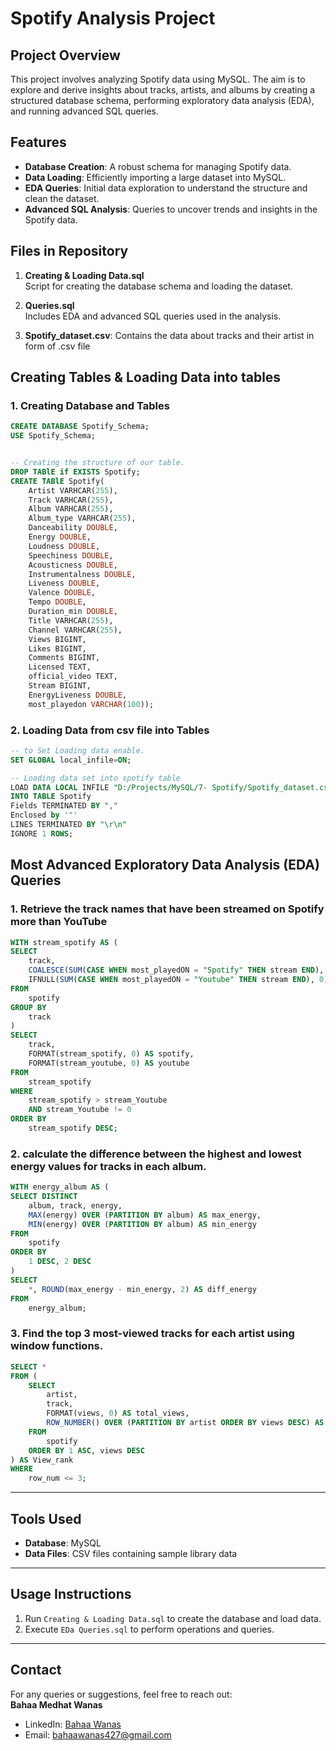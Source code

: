 # Spotify Analysis Project

## Project Overview
This project involves analyzing Spotify data using MySQL. The aim is to explore and derive insights about tracks, artists, and albums by creating a structured database schema, performing exploratory data analysis (EDA), and running advanced SQL queries.

## Features
- **Database Creation**: A robust schema for managing Spotify data.
- **Data Loading**: Efficiently importing a large dataset into MySQL.
- **EDA Queries**: Initial data exploration to understand the structure and clean the dataset.
- **Advanced SQL Analysis**: Queries to uncover trends and insights in the Spotify data.

## Files in Repository
1. **Creating & Loading Data.sql**  
   Script for creating the database schema and loading the dataset.
   
2. **Queries.sql**  
   Includes EDA and advanced SQL queries used in the analysis.
3. **Spotify_dataset.csv**: Contains the data about tracks and their artist in form of .csv file



## Creating Tables & Loading Data into tables

### 1. Creating Database and Tables 
```sql
CREATE DATABASE Spotify_Schema;
USE Spotify_Schema;


-- Creating the structure of our table.
DROP TABlE if EXISTS Spotify;
CREATE TABlE Spotify(
    Artist VARHCAR(255),
    Track VARHCAR(255),
    Album VARHCAR(255),
    Album_type VARHCAR(255),
    Danceability DOUBLE, 
    Energy DOUBLE,	
    Loudness DOUBLE,	
    Speechiness DOUBLE,	
    Acousticness DOUBLE,	
    Instrumentalness DOUBLE,	
    Liveness DOUBLE,	
    Valence DOUBLE,	
    Tempo DOUBLE,	
    Duration_min DOUBLE,
    Title VARHCAR(255),	
    Channel VARHCAR(255),	
    Views BIGINT,	
    Likes BIGINT,	
    Comments BIGINT,	
    Licensed TEXT,	
    official_video TEXT,	
    Stream BIGINT,	
    EnergyLiveness DOUBLE,	
    most_playedon VARCHAR(100));
```

### 2. Loading Data from csv file into Tables 
```sql
-- to Set Loading data enable.
SET GLOBAL local_infile=ON;

-- Loading data set into spotify table
LOAD DATA LOCAL INFILE "D:/Projects/MySQL/7- Spotify/Spotify_dataset.csv"
INTO TABLE Spotify
Fields TERMINATED BY ","
Enclosed by '"'
LINES TERMINATED BY "\r\n"
IGNORE 1 ROWS;
```

## Most Advanced Exploratory Data Analysis (EDA) Queries
### 1.  Retrieve the track names that have been streamed on Spotify more than YouTube
```sql
WITH stream_spotify AS (
SELECT
	track,
    COALESCE(SUM(CASE WHEN most_playedON = "Spotify" THEN stream END), 0) AS stream_spotify,
    IFNULL(SUM(CASE WHEN most_playedON = "Youtube" THEN stream END), 0) AS stream_Youtube
FROM 
	spotify
GROUP BY
	track
)
SELECT
	track,
    FORMAT(stream_spotify, 0) AS spotify,
    FORMAT(stream_youtube, 0) AS youtube
FROM
	stream_spotify
WHERE
	stream_spotify > stream_Youtube
    AND stream_Youtube != 0
ORDER BY 
	stream_spotify DESC;
```

### 2. calculate the difference between the highest and lowest energy values for tracks in each album.
```sql
WITH energy_album AS (
SELECT DISTINCT
	album, track, energy,
    MAX(energy) OVER (PARTITION BY album) AS max_energy,
    MIN(energy) OVER (PARTITION BY album) AS min_energy
FROM
	spotify
ORDER BY 
	1 DESC, 2 DESC
)
SELECT
	*, ROUND(max_energy - min_energy, 2) AS diff_energy
FROM
	energy_album;
```

### 3. Find the top 3 most-viewed tracks for each artist using window functions.
```sql
SELECT * 
FROM (
    SELECT
        artist,
        track,
        FORMAT(views, 0) AS total_views,
        ROW_NUMBER() OVER (PARTITION BY artist ORDER BY views DESC) AS row_num
    FROM
        spotify
    ORDER BY 1 ASC, views DESC
) AS View_rank
WHERE
    row_num <= 3;
```
---

## Tools Used

- **Database**: MySQL  
- **Data Files**: CSV files containing sample library data  

---

## Usage Instructions

1. Run `Creating & Loading Data.sql` to create the database and load data.  
2. Execute `EDa Queries.sql` to perform operations and queries.  

---

## Contact

For any queries or suggestions, feel free to reach out:  
**Bahaa Medhat Wanas**  
- LinkedIn: [Bahaa Wanas](https://www.linkedin.com/in/bahaa-wanas-9797b923a)  
- Email: [bahaawanas427@gmail.com](mailto:bahaawanas427@gmail.com)
